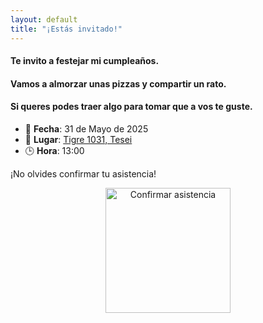 ```yaml
---
layout: default
title: "¡Estás invitado!"
---
```

#### Te invito a festejar mi cumpleaños.

#### Vamos a almorzar unas pizzas y compartir un rato.

#### Si queres podes traer algo para tomar que a vos te guste.

- 📅 **Fecha**: 31 de Mayo de 2025  
- 📍 **Lugar**: [Tigre 1031, Tesei](https://maps.app.goo.gl/Vv6bAT5G3VhtuPPL8)
- 🕒 **Hora**: 13:00  



¡No olvides confirmar tu asistencia!

<p align="center">
  <a href="https://wa.me/5491162595238" target="_blank">
    <img src="https://github.com/user-attachments/assets/cc8b04a6-9ef0-456d-a47b-0e6cf5be444c" width="200" alt="Confirmar asistencia" />
  </a>
</p>
